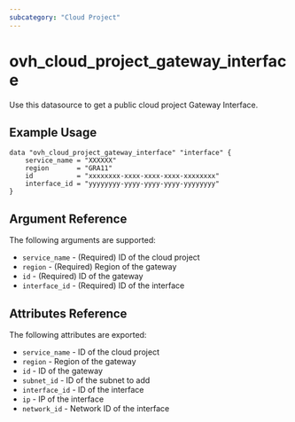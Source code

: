 ```yaml
---
subcategory: "Cloud Project"
---
```


# ovh_cloud_project_gateway_interface

Use this datasource to get a public cloud project Gateway Interface.

## Example Usage

```hcl
data "ovh_cloud_project_gateway_interface" "interface" {
	service_name = "XXXXXX"
	region       = "GRA11"
	id           = "xxxxxxxx-xxxx-xxxx-xxxx-xxxxxxxx"
	interface_id = "yyyyyyyy-yyyy-yyyy-yyyy-yyyyyyyy"
}
```

## Argument Reference

The following arguments are supported:

* `service_name` - (Required) ID of the cloud project
* `region` - (Required) Region of the gateway
* `id` - (Required) ID of the gateway
* `interface_id` - (Required) ID of the interface

## Attributes Reference

The following attributes are exported:

* `service_name` - ID of the cloud project
* `region` - Region of the gateway
* `id` - ID of the gateway
* `subnet_id` - ID of the subnet to add
* `interface_id` - ID of the interface
* `ip` - IP of the interface
* `network_id` - Network ID of the interface
